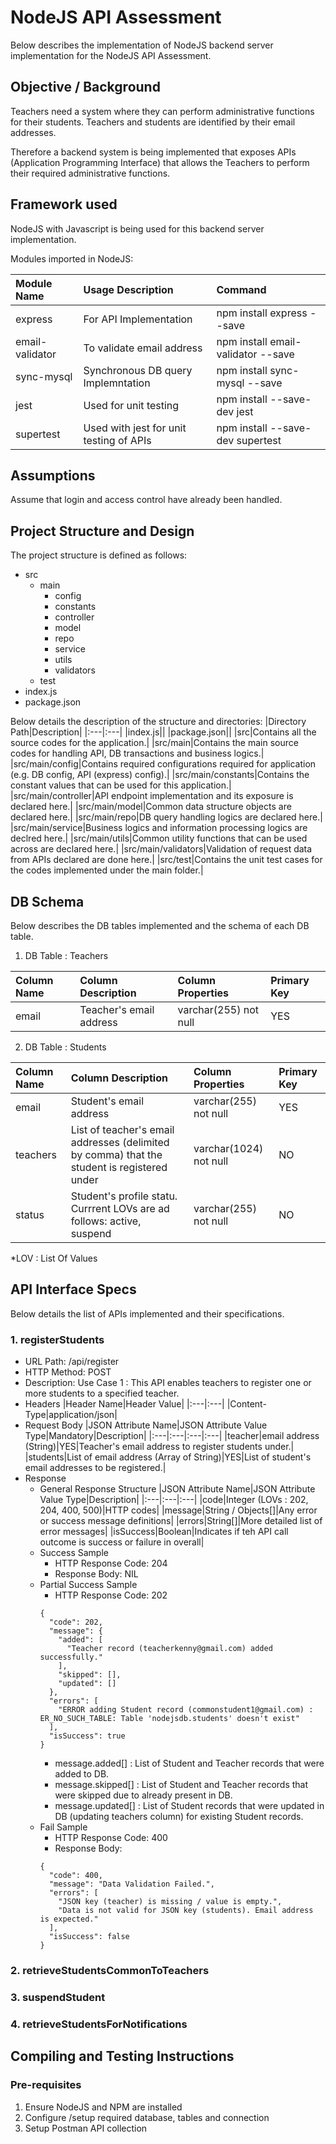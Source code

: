 # NodeJS API Assessment
Below describes the implementation of NodeJS backend server implementation for the NodeJS API Assessment. 

## Objective / Background
Teachers need a system where they can perform administrative functions for their students.
Teachers and students are identified by their email addresses.

Therefore a backend system is being implemented that exposes APIs (Application Programming Interface) that allows the Teachers to perform their required administrative functions.

## Framework used
NodeJS with Javascript is being used for this backend server implementation.

Modules imported in NodeJS:

|Module Name|Usage Description|Command|
|:---|:---|:---|
|express|For API Implementation|npm install express --save|                
|email-validator|To validate email address|npm install email-validator --save|
|sync-mysql|Synchronous DB query Implemntation|npm install sync-mysql --save|
|jest|Used for unit testing|npm install --save-dev jest|
|supertest|Used with jest for unit testing of APIs|npm install --save-dev supertest|

## Assumptions
Assume that login and access control have already been handled.

## Project Structure and Design
The project structure is defined as follows:
- src
  - main
    - config
    - constants
    - controller
    - model
    - repo
    - service
    - utils
    - validators
  - test
- index.js
- package.json

Below details the description of the structure and directories:
|Directory Path|Description|
|:---|:---|
|index.js|<TBC>|
|package.json|<TBC>|
|src|Contains all the source codes for the application.|
|src/main|Contains the main source codes for handling API, DB transactions and business logics.|
|src/main/config|Contains required configurations required for application (e.g. DB config, API (express) config).|
|src/main/constants|Contains the constant values that can be used for this application.|
|src/main/controller|API endpoint implementation and its exposure is declared here.|
|src/main/model|Common data structure objects are declared here.|
|src/main/repo|DB query handling logics are declared here.|
|src/main/service|Business logics and information processing logics are declred here.|
|src/main/utils|Common utility functions that can be used across are declared here.|
|src/main/validators|Validation of request data from APIs declared are done here.|
|src/test|Contains the unit test cases for the codes implemented under the main folder.|

## DB Schema
Below describes the DB tables implemented and the schema of each DB table.

1. DB Table : Teachers

|Column Name|Column Description|Column Properties|Primary Key|
|:---|:---|:---|:---|
|email|Teacher's email address|varchar(255) not null|YES|
  
2. DB Table : Students

|Column Name|Column Description|Column Properties|Primary Key|
|:---|:---|:---|:---|
|email|Student's email address|varchar(255) not null|YES|
|teachers|List of teacher's email addresses (delimited by comma) that the student is registered under|varchar(1024) not null|NO|
|status|Student's profile statu. Currrent LOVs are ad follows: active, suspend|varchar(255) not null|NO|
  
*LOV : List Of Values

## API Interface Specs
Below details the list of APIs implemented and their specifications.
  
### 1. registerStudents
  - URL Path: /api/register
  - HTTP Method: POST
  - Description: Use Case 1 : This API enables teachers to register one or more students to a specified teacher.
  - Headers
    |Header Name|Header Value|
    |:---|:---|
    |Content-Type|application/json|
  - Request Body
    |JSON Attribute Name|JSON Attribute Value Type|Mandatory|Description|
    |:---|:---|:---|:---|
    |teacher|email address (String)|YES|Teacher's email address to register students under.|
    |students|List of email address (Array of String)|YES|List of student's email addresses to be registered.|
  - Response
    - General Response Structure
        |JSON Attribute Name|JSON Attribute Value Type|Description|
        |:---|:---|:---|
        |code|Integer (LOVs : 202, 204, 400, 500)|HTTP codes|
        |message|String / Objects[]|Any error or success message definitions|
        |errors|String[]|More detailed list of error messages|
        |isSuccess|Boolean|Indicates if teh API call outcome is success or failure in overall|
    - Success Sample
      - HTTP Response Code: 204
      - Response Body: NIL
    - Partial Success Sample
      - HTTP Response Code: 202
      ```
      {
        "code": 202,
        "message": {
          "added": [
            "Teacher record (teacherkenny@gmail.com) added successfully."
          ],
          "skipped": [],
          "updated": []
        },
        "errors": [
          "ERROR adding Student record (commonstudent1@gmail.com) : ER_NO_SUCH_TABLE: Table 'nodejsdb.students' doesn't exist"
        ],
        "isSuccess": true
      }
      ```
      - message.added[] : List of Student and Teacher records that were added to DB.
      - message.skipped[] : List of Student and Teacher records that were skipped due to already present in DB.
      - message.updated[] : List of Student records that were updated in DB (updating teachers column) for existing Student records.
    - Fail Sample
      - HTTP Response Code: 400
      - Response Body:
      ```
      {
        "code": 400,
        "message": "Data Validation Failed.",
        "errors": [
          "JSON key (teacher) is missing / value is empty.",
          "Data is not valid for JSON key (students). Email address is expected."
        ],
        "isSuccess": false
      }
      ```
### 2. retrieveStudentsCommonToTeachers
### 3. suspendStudent
### 4. retrieveStudentsForNotifications

## Compiling and Testing Instructions
### Pre-requisites
1. Ensure NodeJS and NPM are installed
2. Configure /setup required database, tables and connection
3. Setup Postman API collection
